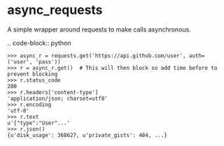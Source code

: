 # async_requests
A simple wrapper around requests to make calls asynchronous. 


.. code-block:: python

    >>> async_r = requests.get('https://api.github.com/user', auth=('user', 'pass'))
    >>> r = async_r.get()  # This will then block so add time before to prevent blocking
    >>> r.status_code
    200
    >>> r.headers['content-type']
    'application/json; charset=utf8'
    >>> r.encoding
    'utf-8'
    >>> r.text
    u'{"type":"User"...'
    >>> r.json()
    {u'disk_usage': 368627, u'private_gists': 484, ...}